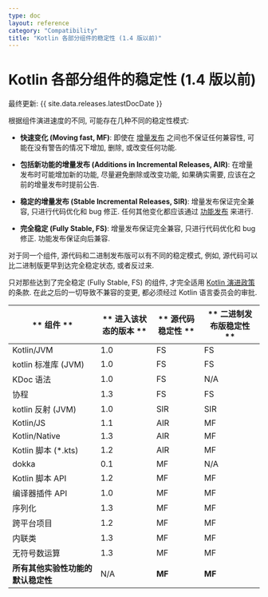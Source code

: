 ```yaml
---
type: doc
layout: reference
category: "Compatibility"
title: "Kotlin 各部分组件的稳定性 (1.4 版以前)"
---
```


# Kotlin 各部分组件的稳定性 (1.4 版以前)

最终更新: {{ site.data.releases.latestDocDate }}

根据组件演进速度的不同, 可能存在几种不同的稳定性模式:
<a name="moving-fast"></a>
*   **快速变化 (Moving fast, MF)**:
    即使在 [增量发布](kotlin-evolution.html#feature-releases-and-incremental-releases) 之间也不保证任何兼容性,
    可能在没有警告的情况下增加, 删除, 或改变任何功能.

*   **包括新功能的增量发布 (Additions in Incremental Releases, AIR)**:
    在增量发布时可能增加新的功能, 尽量避免删除或改变功能, 如果确实需要, 应该在之前的增量发布时提前公告.

*   **稳定的增量发布 (Stable Incremental Releases, SIR)**:
    增量发布保证完全兼容, 只进行代码优化和 bug 修正.
    任何其他变化都应该通过 [功能发布](kotlin-evolution.html#feature-releases-and-incremental-releases) 来进行.

<a name="fully-stable"></a>
*   **完全稳定 (Fully Stable, FS)**: 增量发布保证完全兼容, 只进行代码优化和 bug 修正. 功能发布保证向后兼容.

对于同一个组件, 源代码和二进制发布版可以有不同的稳定模式, 例如, 源代码可以比二进制版更早到达完全稳定状态, 或者反过来.

只对那些达到了完全稳定 (Fully Stable, FS) 的组件, 才完全适用 [Kotlin 演进政策](kotlin-evolution.html) 的条款.
在此之后的一切导致不兼容的变更, 都必须经过 Kotlin 语言委员会的审批.

|**     组件     **|** 进入该状态的版本 **|** 源代码稳定性 **|** 二进制发布版稳定性 **|
| --------------- | ------------------ | -------------- | ------------------- |
Kotlin/JVM        |       1.0          |        FS      |         FS          |
kotlin 标准库 (JVM)|       1.0          |        FS      |         FS          |
KDoc 语法          |       1.0          |        FS      |        N/A         |
协程               |       1.3          |        FS      |         FS          |
kotlin 反射 (JVM)  |       1.0          |       SIR      |        SIR          |
Kotlin/JS         |       1.1          |       AIR       |        MF          |
Kotlin/Native     |       1.3          |       AIR       |        MF          |
Kotlin 脚本 (*.kts)|       1.2          |       AIR      |         MF          |
dokka             |       0.1          |        MF      |         N/A         |
Kotlin 脚本 API    |       1.2          |       MF       |         MF         |
编译器插件 API      |       1.0          |       MF       |         MF         |
序列化             |       1.3          |        MF      |         MF         |
跨平台项目          |       1.2          |       MF       |         MF         |
内联类             |       1.3          |        MF       |         MF        |
无符号数运算        |       1.3          |        MF      |         MF         |
**所有其他实验性功能的默认稳定性** | N/A    |      **MF**    |       **MF**       |
